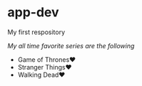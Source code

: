 # app-dev
My first respository

*My all time favorite series are the following*
- Game of Thrones❤️
- Stranger Things❤️
- Walking Dead❤️
